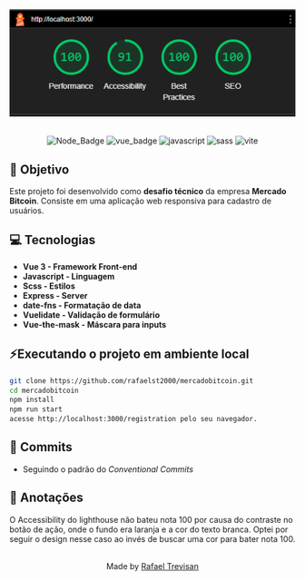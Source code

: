 <div align="center">
<img src="./public/lighthouse.png"/>
&nbsp;

![Node_Badge][node_version_badge] ![vue_badge][vue_badge] ![javascript][javascript] ![sass][sass] ![vite][vite]

</div>

## **:rocket: Objetivo**

Este projeto foi desenvolvido como **desafio técnico** da empresa **Mercado Bitcoin**. Consiste em uma aplicação web responsiva para cadastro de usuários.

## **:computer: Tecnologias**

- **Vue 3 - Framework Front-end**
- **Javascript - Linguagem**
- **Scss - Estilos**
- **Express - Server**
- **date-fns - Formatação de data**
- **Vuelidate - Validação de formulário**
- **Vue-the-mask - Máscara para inputs**

## **⚡Executando o projeto em ambiente local**

```sh
git clone https://github.com/rafaelst2000/mercadobitcoin.git
cd mercadobitcoin
npm install
npm run start
acesse http://localhost:3000/registration pelo seu navegador.
```

## **📩 Commits**

- Seguindo o padrão do _Conventional Commits_

## **📝 Anotações**

O Accessibility do lighthouse não bateu nota 100 por causa do contraste no botão de ação, onde o fundo era laranja e a cor do texto branca.
Optei por seguir o design nesse caso ao invés de buscar uma cor para bater nota 100.

<br />
<div align="center">
  Made by <a href="https://www.linkedin.com/in/rafaelst2000/" target="_blank">Rafael Trevisan</a>
</div>

<!-- Badges -->

[node_version_badge]: https://img.shields.io/badge/Node-20.14.0-green
[vue_badge]: https://img.shields.io/badge/Web-Vue3-green
[javascript]: https://img.shields.io/badge/JS-Javascript-yellow
[sass]: https://img.shields.io/badge/CSS-SCSS-pink
[vite]: https://img.shields.io/badge/Vite-5.2.8-purple
